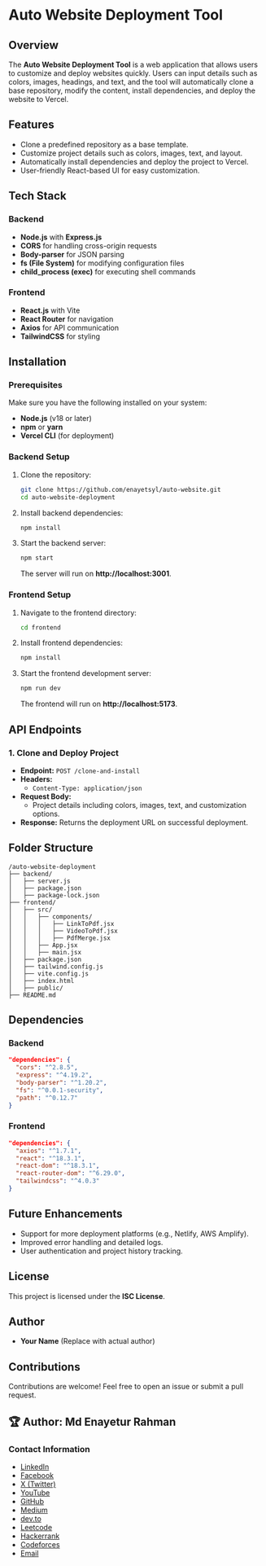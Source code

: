 # Auto Website Deployment Tool

## Overview
The **Auto Website Deployment Tool** is a web application that allows users to customize and deploy websites quickly. Users can input details such as colors, images, headings, and text, and the tool will automatically clone a base repository, modify the content, install dependencies, and deploy the website to Vercel.

## Features
- Clone a predefined repository as a base template.
- Customize project details such as colors, images, text, and layout.
- Automatically install dependencies and deploy the project to Vercel.
- User-friendly React-based UI for easy customization.

## Tech Stack
### Backend
- **Node.js** with **Express.js**
- **CORS** for handling cross-origin requests
- **Body-parser** for JSON parsing
- **fs (File System)** for modifying configuration files
- **child_process (exec)** for executing shell commands

### Frontend
- **React.js** with Vite
- **React Router** for navigation
- **Axios** for API communication
- **TailwindCSS** for styling

## Installation
### Prerequisites
Make sure you have the following installed on your system:
- **Node.js** (v18 or later)
- **npm** or **yarn**
- **Vercel CLI** (for deployment)

### Backend Setup
1. Clone the repository:
   ```sh
   git clone https://github.com/enayetsyl/auto-website.git
   cd auto-website-deployment
   ```
2. Install backend dependencies:
   ```sh
   npm install
   ```
3. Start the backend server:
   ```sh
   npm start
   ```
   The server will run on **http://localhost:3001**.

### Frontend Setup
1. Navigate to the frontend directory:
   ```sh
   cd frontend
   ```
2. Install frontend dependencies:
   ```sh
   npm install
   ```
3. Start the frontend development server:
   ```sh
   npm run dev
   ```
   The frontend will run on **http://localhost:5173**.

## API Endpoints
### **1. Clone and Deploy Project**
- **Endpoint:** `POST /clone-and-install`
- **Headers:**
  - `Content-Type: application/json`
- **Request Body:**
  - Project details including colors, images, text, and customization options.
- **Response:** Returns the deployment URL on successful deployment.

## Folder Structure
```
/auto-website-deployment
├── backend/
│   ├── server.js
│   ├── package.json
│   ├── package-lock.json
├── frontend/
│   ├── src/
│   │   ├── components/
│   │   │   ├── LinkToPdf.jsx
│   │   │   ├── VideoToPdf.jsx
│   │   │   ├── PdfMerge.jsx
│   │   ├── App.jsx
│   │   ├── main.jsx
│   ├── package.json
│   ├── tailwind.config.js
│   ├── vite.config.js
│   ├── index.html
│   ├── public/
├── README.md
```

## Dependencies
### Backend
```json
"dependencies": {
  "cors": "^2.8.5",
  "express": "^4.19.2",
  "body-parser": "^1.20.2",
  "fs": "^0.0.1-security",
  "path": "^0.12.7"
}
```

### Frontend
```json
"dependencies": {
  "axios": "^1.7.1",
  "react": "^18.3.1",
  "react-dom": "^18.3.1",
  "react-router-dom": "^6.29.0",
  "tailwindcss": "^4.0.3"
}
```

## Future Enhancements
- Support for more deployment platforms (e.g., Netlify, AWS Amplify).
- Improved error handling and detailed logs.
- User authentication and project history tracking.

## License
This project is licensed under the **ISC License**.

## Author
- **Your Name** (Replace with actual author)

## Contributions
Contributions are welcome! Feel free to open an issue or submit a pull request.

## 🏆 **Author:** Md Enayetur Rahman

### Contact Information
- [LinkedIn](https://www.linkedin.com/in/md-enayetur-rahman/)
- [Facebook](https://www.facebook.com/profile.php?id=100094416483981)
- [X (Twitter)](https://x.com/enayetu_syl)
- [YouTube](https://www.youtube.com/@MdEnayeturRahman)
- [GitHub](https://github.com/enayetsyl/)
- [Medium](https://medium.com/@enayetflweb)
- [dev.to](https://dev.to/md_enayeturrahman_2560e3)
- [Leetcode](https://leetcode.com/u/XTl7hvNPIc/)
- [Hackerrank](https://www.hackerrank.com/profile/enayetflweb)
- [Codeforces](https://codeforces.com/profile/enayetsyl)
- [Email](mailto:enayetflweb@gmail.com)